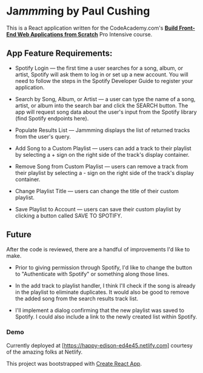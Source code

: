 # Ja*mmm*ing by Paul Cushing

This is a React application written for the CodeAcademy.com's [**Build Front-End Web Applications from Scratch**](https://www.codecademy.com/pro/intensive/build-frontend-web-apps-from-scratch) Pro Intensive course.

## App Feature Requirements:

- Spotify Login — the first time a user searches for a song, album, or artist, Spotify will ask them to log in or set up a new account. You will need to follow the steps in the Spotify Developer Guide to register your application.

- Search by Song, Album, or Artist — a user can type the name of a song, artist, or album into the search bar and click the SEARCH button. The app will request song data about the user's input from the Spotify library (find Spotify endpoints here).

- Populate Results List — Jammming displays the list of returned tracks from the user's query.

- Add Song to a Custom Playlist — users can add a track to their playlist by selecting a + sign on the right side of the track's display container.

- Remove Song from Custom Playlist — users can remove a track from their playlist by selecting a - sign on the right side of the track's display container.

- Change Playlist Title — users can change the title of their custom playlist.

- Save Playlist to Account — users can save their custom playlist by clicking a button called SAVE TO SPOTIFY.

## Future

After the code is reviewed, there are a handful of improvements I'd like to make.

- Prior to giving permission through Spotify, I'd like to change the button to "Authenticate with Spotify" or something along those lines.

- In the add track to playlist handler, I think I'll check if the song is already in the playlist to eliminate duplicates. It would also be good to remove the added song from the search results track list.

- I'll implement a dialog confirming that the new playlist was saved to Spotify. I could also include a link to the newly created list within Spotify.

### Demo

Currently deployed at [https://happy-edison-ed4e45.netlify.com] courtesy of the amazing folks at Netlify.

This project was bootstrapped with [Create React App](https://github.com/facebook/create-react-app).
